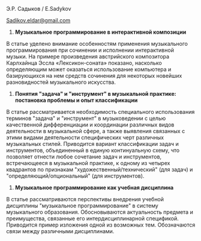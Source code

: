 Э.Р. Садыков / E.Sadykov

Sadikov.eldar@gmail.com

1. **Музыкальное программирование в интерактивной композиции**

В статье уделено внимание особенностям применения музыкального программирования при сочинении и исполнении интерактивной музыки. На примере произведения австрийского композитора Карлхайнца Эссла «Лексикон-соната» показано, насколько определяющим может оказаться использование компьютера и базирующихся на нем средств сочинения для некоторых новейших разновидностей музыкального искусства.

1. **Понятия &quot;задача&quot; и &quot;инструмент&quot; в музыкальной практике: постановка проблемы и опыт классификации**

В статье рассматривается необходимость специального использования терминов &quot;задача&quot; и &quot;инструмент&quot; в музыковедении с целью качественной дифференциации и координации различных видов деятельности в музыкальной сфере, а также выявления связанных с этими видами деятельности специфических черт различных музыкальных стилей. Приводится вариант классификации задач и инструментов, объединенный в единую континуальную схему, что позволяет отнести любое сочетание задач и инструментов, встречающееся в музыкальной практике, к одному из четырех квадрантов по признакам &quot;художественный/технический&quot; (для задач) и &quot;определяющий/опциональный&quot; (для инструментов).

1. **Музыкальное программирование как учебная дисциплина**

В статье рассматриваются перспективы внедрения учебной дисциплины &quot;музыкальное программирование&quot; в систему музыкального образования. Обосновываются актуальность предмета и преимущества, связанные его интердисциплинарной спецификой. Приводится пример изложения одной из возможных тем. Обозначаются связи между различными дисциплинами.

